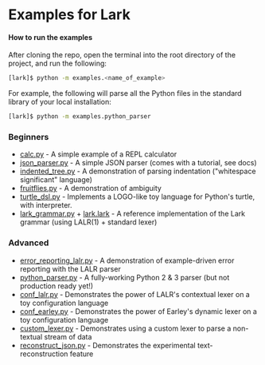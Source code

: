 # Examples for Lark

#### How to run the examples

After cloning the repo, open the terminal into the root directory of the project, and run the following:

```bash
[lark]$ python -m examples.<name_of_example>
```

For example, the following will parse all the Python files in the standard library of your local installation:

```bash
[lark]$ python -m examples.python_parser
```

### Beginners

- [calc.py](calc.py) - A simple example of a REPL calculator
- [json\_parser.py](json_parser.py) - A simple JSON parser (comes with a tutorial, see docs)
- [indented\_tree.py](indented\_tree.py) - A demonstration of parsing indentation ("whitespace significant" language)
- [fruitflies.py](fruitflies.py) - A demonstration of ambiguity
- [turtle\_dsl.py](turtle_dsl.py) - Implements a LOGO-like toy language for Python's turtle, with interpreter.
- [lark\_grammar.py](lark_grammar.py) + [lark.lark](lark.lark) - A reference implementation of the Lark grammar (using LALR(1) + standard lexer)

### Advanced

- [error\_reporting\_lalr.py](error_reporting_lalr.py) - A demonstration of example-driven error reporting with the LALR parser
- [python\_parser.py](python_parser.py) - A fully-working Python 2 & 3 parser (but not production ready yet!)
- [conf\_lalr.py](conf_lalr.py) - Demonstrates the power of LALR's contextual lexer on a toy configuration language
- [conf\_earley.py](conf_earley.py) - Demonstrates the power of Earley's dynamic lexer on a toy configuration language
- [custom\_lexer.py](custom_lexer.py) - Demonstrates using a custom lexer to parse a non-textual stream of data
- [reconstruct\_json.py](reconstruct_json.py) - Demonstrates the experimental text-reconstruction feature
